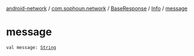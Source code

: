 [android-network](../../../index.md) / [com.sophoun.network](../../index.md) / [BaseResponse](../index.md) / [Info](index.md) / [message](./message.md)

# message

`val message: `[`String`](https://kotlinlang.org/api/latest/jvm/stdlib/kotlin/-string/index.html)